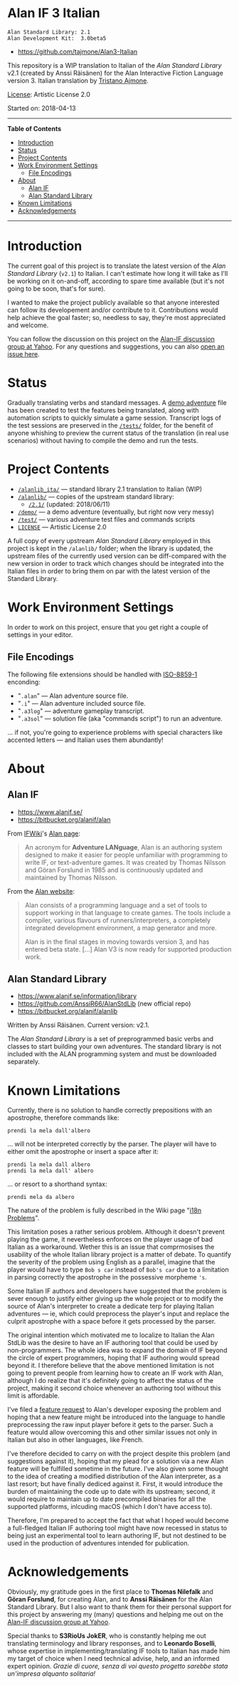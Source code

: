 # Alan IF 3 Italian

    Alan Standard Library: 2.1
    Alan Development Kit:  3.0beta5

- https://github.com/tajmone/Alan3-Italian

This repository is a WIP translation to Italian of the _Alan Standard Library_ v2.1 (created by Anssi Räisänen) for the Alan Interactive Fiction Language version 3. Italian translation by [Tristano Ajmone].

[License]: Artistic License 2.0

Started on: 2018-04-13

-----

**Table of Contents**

<!-- MarkdownTOC autolink="true" bracket="round" autoanchor="false" lowercase="only_ascii" uri_encoding="true" levels="1,2,3" -->

- [Introduction](#introduction)
- [Status](#status)
- [Project Contents](#project-contents)
- [Work Environment Settings](#work-environment-settings)
    - [File Encodings](#file-encodings)
- [About](#about)
    - [Alan IF](#alan-if)
    - [Alan Standard Library](#alan-standard-library)
- [Known Limitations](#known-limitations)
- [Acknowledgements](#acknowledgements)

<!-- /MarkdownTOC -->

-----

# Introduction

The current goal of this project is to translate the latest version of the _Alan Standard Library_ (`v2.1`) to Italian. I can't estimate how long it will take as I'll be working on it on-and-off, according to spare time available (but it's not going to be soon, that's for sure).

I wanted to make the project publicly available so that anyone interested can follow its developement and/or contribute to it. Contributions would help achieve the goal faster; so, needless to say, they're most appreciated and welcome.

You can follow the discussion on this project on the [Alan-IF discussion group at Yahoo]. For any questions and suggestions, you can also [open an issue here].


[Alan-IF discussion group at Yahoo]: https://groups.yahoo.com/neo/groups/alan-if/info "Visit Alan-IF discussion group main page at Yahoo Groups"

[open an issue here]: https://github.com/tajmone/Alan3-Italian/issues/new "Open an issue for this project"


# Status

Gradually translating verbs and standard messages. A [demo adventure] file has been created to test the features being translated, along with automation scripts to quickly simulate a game session. Transcript logs of the test sessions are preserved in the [`/tests/`](./tests) folder, for the benefit of anyone whishing to preview the current status of the translation (in real use scenarios) without having to compile the demo and run the tests.

[demo adventure]: ./tests/il_mondo_di_alan.alan "View the sourcefile of the demo adventure 'il_mondo_di_alan.alan'"

# Project Contents

- [`/alanlib_ita/`](./alanlib_ita) — standard library 2.1 translation to Italian (WIP)
- [`/alanlib/`](./alanlib) — copies of the upstream standard library:
    + [`/2.1/`](./alanlib/2.1/) (updated: 2018/06/11)
- [`/demo/`](./demo) — a demo adventure (eventually, but right now very messy)
- [`/test/`](./test) — various adventure test files and commands scripts
- [`LICENSE`][License] — Artistic License 2.0


A full copy of every upstream _Alan Standard Library_ employed in this project is kept in the `/alanlib/` folder; when the library is updated, the upstream files of the currently used version can be diff-compared with the new version in order to track which changes should be integrated into the Italian files in order to bring them on par with the latest version of the Standard Library.

# Work Environment Settings

In order to work on this project, ensure that you get right a couple of settings in your editor.

## File Encodings

The following file extensions should be handled with [ISO-8859-1] enconding:

- "`.alan`" — Alan adventure source file.
- "`.i`" — Alan adventure included source file.
- "`.a3log`" — adventure gameplay transcript.
- "`.a3sol`" — solution file (aka "commands script") to run an adventure.

... if not, you're going to experience problems with special characters like accented letters — and Italian uses them abundantly!

# About

## Alan IF

- https://www.alanif.se/
- https://bitbucket.org/alanif/alan

From [IFWiki]'s [Alan page]:

> An acronym for __Adventure LANguage__, Alan is an authoring system designed to make it easier for people unfamiliar with programming to write IF, or text-adventure games. It was created by Thomas Nilsson and Göran Forslund in 1985 and is continuously updated and maintained by Thomas Nilsson.

[Alan page]: http://www.ifwiki.org/index.php/Alan "View the full article on IFWiki"
[IFWiki]: http://www.ifwiki.org "Visit IFWiki.org, the Interactive Fiction Wiki"

From the [Alan website]:

> Alan consists of a programming language and a set of tools to support working in that language to create games. The tools include a compiler, various flavours of runners/interpreters, a completely integrated development environment, a map generator and more.
> 
> Alan is in the final stages in moving towards version 3, and has entered beta state. \[...\] Alan V3 is now ready for supported production work.

[Alan website]: https://www.alanif.se/ "Visit Alan official website"

## Alan Standard Library

- https://www.alanif.se/information/library
- https://github.com/AnssiR66/AlanStdLib (new official repo)
- https://bitbucket.org/alanif/alanlib

Written by Anssi Räisänen. Current version: v2.1.

The _Alan Standard Library_  is a set of preprogrammed basic verbs and classes to start building your own adventures. The standard library is not included with the ALAN programming system and must be downloaded separately.

# Known Limitations

Currently, there is no solution to handle correctly prepositions with an apostrophe, therefore commands like:

    prendi la mela dall'albero

... will not be interpreted correctly by the parser. The player will have to either omit the apostrophe or insert a space after it:

    prendi la mela dall albero
    prendi la mela dall' albero

... or resort to a shorthand syntax:

    prendi mela da albero

The nature of the problem is fully described in the Wiki page "[i18n Problems]".

This limitation poses a rather serious problem. Although it doesn't prevent playing the game, it nevertheless enforces on the player usage of bad Italian as a workaround. Wether this is an issue that comprmosises the usability of the whole Italian library project is a matter of debate. To quantify the severity of the problem using English as a parallel, imagine that the player would have to type `Bob s car` instead of `Bob's car` due to a limitation in parsing correctly the apostrophe in the possessive morpheme `'s`.

Some Italian IF authors and developers have suggested that the problem is sever enough to justify either giving up the whole project or to modify the source of Alan's interpreter to create a dedicate terp for playing Italian adventures — ie, which could preprocess the player's input and replace the culprit apostrophe with a space before it gets processed by the parser.

The original intention which motivated me to localize to Italian the Alan StdLib was the desire to have an IF authoring tool that could be used by non-programmers. The whole idea was to expand the domain of IF beyond the circle of expert programmers, hoping that IF authoring would spread beyond it. I therefore believe that the above mentioned limitation is not going to prevent people from learning how to create an IF work with Alan, although I do realize that it's definitely going to affect the status of the project, making it second choice whenever an authoring tool without this limit is affordable.

I've filed a [feature request] to Alan's developer exposing the problem and hoping that a new feature might be introduced into the language to handle preprocessing the raw input player before it gets to the parser. Such a feature would allow overcoming this and other similar issues not only in Italian but also in other languages, like French.

I've therefore decided to carry on with the project despite this problem (and suggestions against it), hoping that my plead for a solution via a new Alan feature will be fulfilled sometime in the future. I've also given some thought to the idea of creating a modified distribution of the Alan interpreter, as a last resort; but have finally dediced against it. First, it would introduce the burden of maintaining the code up to date with its upstream; second, it would require to maintain up to date precompiled binaries for all the supported platforms, inlcuding macOS (which I don't have access to). 

Therefore, I'm prepared to accept the fact that what I hoped would become a  full-fledged Italian IF authoring tool might have now recessed in status to being just an experimental tool to learn authoring IF, but not destined to be used in the production of adventures intended for publication.


# Acknowledgements

Obviously, my gratitude goes in the first place to __Thomas Nilefalk__ and __Göran Forslund__, for creating Alan, and to __Anssi Räisänen__ for the Alan Standard Library. But I also want to thank them for their personal support for this project by answering my (many) questions and helping me out on the [Alan-IF discussion group at Yahoo].

Special thanks to __S3RioUs JokER__, who is constantly helping me out translating terminology and library responses, and to __Leonardo Boselli__, whose expertise in implementing/translating IF tools to Italian has made him my target of choice when I need technical advise, help, and an informed expert opinion. _Grazie di cuore, senza di voi questo progetto sarebbe stata un'impresa alquanto solitaria!_



<!-----------------------------------------------------------------------------
                               REFERENCE LINKS                                
------------------------------------------------------------------------------>

[License]: ./LICENSE "View the full text of Artistic License 2.0"

[Tristano Ajmone]: https://github.com/tajmone "View Tristano Ajmone's GitHub profile"

[Alan-IF discussion group at Yahoo]: https://groups.yahoo.com/neo/groups/alan-if/info "Visit Alan-IF discussion group main page at Yahoo Groups"

[feature request]: https://groups.yahoo.com/neo/groups/alan-if/conversations/messages/3421 "See the post of the feature/fix request"

[i18n Problems]: https://github.com/tajmone/Alan3-Italian/wiki/i18n-Problems

[ISO-8859-1]: https://en.wikipedia.org/wiki/ISO/IEC_8859-1 "See Wikipedia page on ISO-8859-1"

<!-- EOF -->